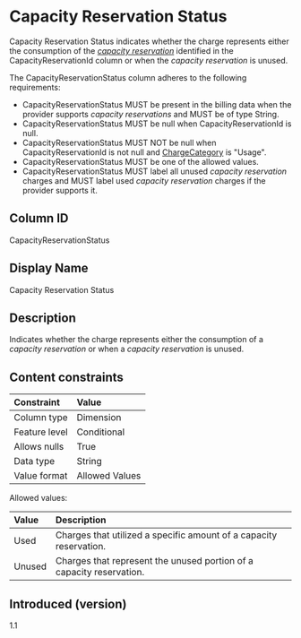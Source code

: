# Capacity Reservation Status

Capacity Reservation Status indicates whether the charge represents either the consumption of the [*capacity reservation*](#glossary:capacity-reservation) identified in the CapacityReservationId column or when the *capacity reservation* is unused.

The CapacityReservationStatus column adheres to the following requirements:
 * CapacityReservationStatus MUST be present in the billing data when the provider supports *capacity reservations* and MUST be of type String.
 * CapacityReservationStatus MUST be null when CapacityReservationId is null.
 * CapacityReservationStatus MUST NOT be null when CapacityReservationId is not null and [ChargeCategory](#chargecategory) is "Usage".
 * CapacityReservationStatus MUST be one of the allowed values.
 * CapacityReservationStatus MUST label all unused *capacity reservation* charges and MUST label used *capacity reservation* charges if the provider supports it.

## Column ID

CapacityReservationStatus

## Display Name

Capacity Reservation Status

## Description

Indicates whether the charge represents either the consumption of a *capacity reservation* or when a *capacity reservation* is unused.

## Content constraints

| Constraint      | Value          |
| :-------------- | :------------- |
| Column type     | Dimension      |
| Feature level   | Conditional    |
| Allows nulls    | True           |
| Data type       | String         |
| Value format    | Allowed Values |

Allowed values:

| Value  | Description                                                                 |
| :----- | :-------------------------------------------------------------------------- |
| Used   | Charges that utilized a specific amount of a capacity reservation.          |
| Unused | Charges that represent the unused portion of a capacity reservation.        |

## Introduced (version)

1.1
